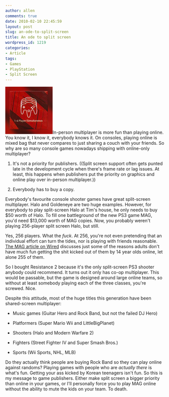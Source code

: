 ```yaml
---
author: allen
comments: true
date: 2010-02-10 22:45:59
layout: post
slug: an-ode-to-split-screen
title: An ode to split screen
wordpress_id: 1219
categories:
- Article
tags:
- Games
- PlayStation
- Split Screen
---
```


![](/images/wp-uploads/2010/02/4player.jpg)In-person multiplayer is more fun than playing online. You know it, I know it, everybody knows it. On consoles, playing online is mixed bag that never compares to just sharing a couch with your friends. So why are so many console games nowadays shipping with online-only multiplayer?



	
  1. It's not a priority for publishers. ((Split screen support often gets punted late in the development cycle when there's frame rate or lag issues. At least, this happens when publishers put the priority on graphics and online play over in-person multiplayer.))

	
  2. Everybody has to buy a copy.


Everybody's favourite console shooter games have great split-screen multiplayer. Halo and Goldeneye are two huge examples. However, for everybody to play split-screen Halo at Tim's house, he only needs to buy $50 worth of Halo. To fill one battleground of the new PS3 game MAG, you'd need $13,000 worth of MAG copies. Now, you probably weren't playing 256-player split screen Halo, but still.

Yes, 256 players. What the _fuck_. At 256, you're not even pretending that an individual effort can turn the tides, nor is playing with friends reasonable. [The MAG article on Wired](http://www.wired.com/gamelife/2010/02/no-country-for-old-men/) discusses just some of the reasons adults don't have much fun getting the shit kicked out of them by 14 year olds online, let alone 255 of them.

So I bought Resistance 2 because it's the only split-screen PS3 shooter anybody could recommend. It turns out it only has co-op multiplayer. This would be passable, but the game is designed around large online teams, so without at least somebody playing each of the three classes, you're screwed. Nice.

Despite this attitude, most of the huge titles this generation have been shared-screen multiplayer:



	
  * Music games (Guitar Hero and Rock Band, but not the failed DJ Hero)

	
  * Platformers (Super Mario Wii and LittleBigPlanet)

	
  * Shooters (Halo and Modern Warfare 2)

	
  * Fighters (Street Fighter IV and Super Smash Bros.)

	
  * Sports (Wii Sports, NHL, MLB)


Do they actually think people are buying Rock Band so they can play online against randoms? Playing games with people who are _actually there_ is what's fun. Getting your ass kicked by Korean teenagers isn't fun. So this is my message to game publishers. Either make split screen a bigger priority than online in your games, or I'll personally force you to play MAG online without the ability to mute the kids on your team. To death.
